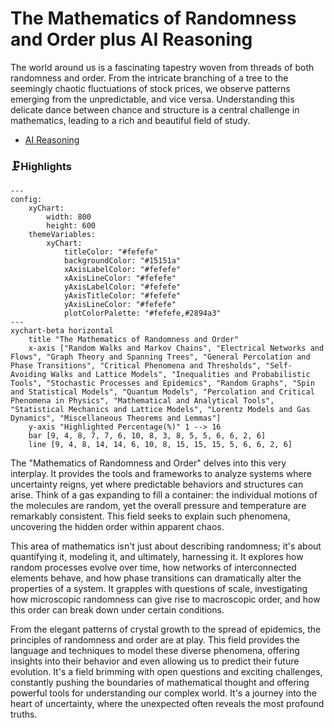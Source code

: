 # The Mathematics of Randomness and Order plus AI Reasoning
The world around us is a fascinating tapestry woven from threads of both randomness and order. From the intricate branching of a tree to the seemingly chaotic fluctuations of stock prices, we observe patterns emerging from the unpredictable, and vice versa.  Understanding this delicate dance between chance and structure is a central challenge in mathematics, leading to a rich and beautiful field of study.

- [AI Reasoning](https://viadean.notion.site/The-Mathematics-of-Randomness-and-Order-plus-AI-Reasoning-1991ae7b9a32808b82affd13d40ca99b)

### 🗜️Highlights
```mermaid
---
config:
    xyChart:
        width: 800
        height: 600
    themeVariables:
        xyChart:
            titleColor: "#fefefe"
            backgroundColor: "#15151a"
            xAxisLabelColor: "#fefefe"
            xAxisLineColor: "#fefefe"
            yAxisLabelColor: "#fefefe"
            yAxisTitleColor: "#fefefe"
            yAxisLineColor: "#fefefe"
            plotColorPalette: "#fefefe,#2894a3"
---
xychart-beta horizontal
    title "The Mathematics of Randomness and Order"
    x-axis ["Random Walks and Markov Chains", "Electrical Networks and Flows", "Graph Theory and Spanning Trees", "General Percolation and Phase Transitions", "Critical Phenomena and Thresholds", "Self-Avoiding Walks and Lattice Models", "Inequalities and Probabilistic Tools", "Stochastic Processes and Epidemics", "Random Graphs", "Spin and Statistical Models", "Quantum Models", "Percolation and Critical Phenomena in Physics", "Mathematical and Analytical Tools", "Statistical Mechanics and Lattice Models", "Lorentz Models and Gas Dynamics", "Miscellaneous Theorems and Lemmas"]
    y-axis "Highlighted Percentage(%)" 1 --> 16
    bar [9, 4, 8, 7, 7, 6, 10, 8, 3, 8, 5, 5, 6, 6, 2, 6]
    line [9, 4, 8, 14, 14, 6, 10, 8, 15, 15, 15, 5, 6, 6, 2, 6]
```

The "Mathematics of Randomness and Order" delves into this very interplay. It provides the tools and frameworks to analyze systems where uncertainty reigns, yet where predictable behaviors and structures can arise.  Think of a gas expanding to fill a container: the individual motions of the molecules are random, yet the overall pressure and temperature are remarkably consistent.  This field seeks to explain such phenomena, uncovering the hidden order within apparent chaos.

This area of mathematics isn't just about describing randomness; it's about quantifying it, modeling it, and ultimately, harnessing it.  It explores how random processes evolve over time, how networks of interconnected elements behave, and how phase transitions can dramatically alter the properties of a system.  It grapples with questions of scale, investigating how microscopic randomness can give rise to macroscopic order, and how this order can break down under certain conditions.

From the elegant patterns of crystal growth to the spread of epidemics, the principles of randomness and order are at play.  This field provides the language and techniques to model these diverse phenomena, offering insights into their behavior and even allowing us to predict their future evolution. It's a field brimming with open questions and exciting challenges, constantly pushing the boundaries of mathematical thought and offering powerful tools for understanding our complex world.  It's a journey into the heart of uncertainty, where the unexpected often reveals the most profound truths.
